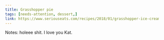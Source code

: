 ```yaml
---
title: Grasshopper pie
tags: [needs-attention, dessert,]
link: https://www.seriouseats.com/recipes/2018/01/grasshopper-ice-cream-pie.html
---
```

Notes: holeee shit. I love you Kat.

